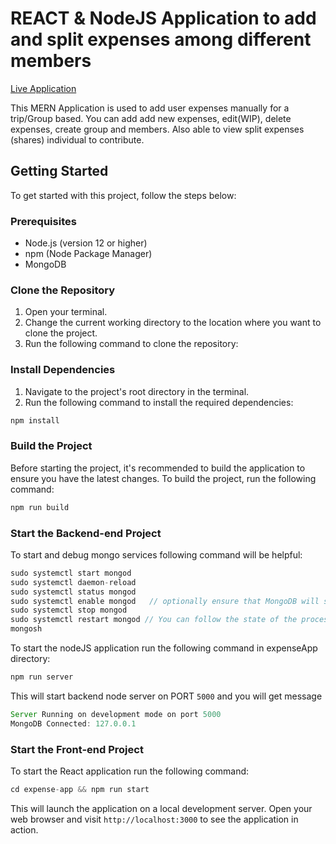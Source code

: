 # REACT & NodeJS Application to add and split expenses among different members 

<a href="https://expense-app-i2th.onrender.com"> Live Application </a>

This MERN Application is  used to add user expenses manually for a trip/Group based. You can add add new expenses, edit(WIP), delete expenses, create group and members. 
Also able to view split expenses (shares) individual to contribute. 

## Getting Started

To get started with this project, follow the steps below:

### Prerequisites

- Node.js (version 12 or higher)
- npm (Node Package Manager)
- MongoDB

### Clone the Repository

1. Open your terminal.
2. Change the current working directory to the location where you want to clone the project.
3. Run the following command to clone the repository:


### Install Dependencies

1. Navigate to the project's root directory in the terminal.
2. Run the following command to install the required dependencies:

```js
npm install
```

### Build the Project

Before starting the project, it's recommended to build the application to ensure you have the latest changes. To build the project, run the following command:

```js
npm run build
```

### Start the Backend-end Project

To start and debug mongo services following command will be helpful:

```js
sudo systemctl start mongod
sudo systemctl daemon-reload
sudo systemctl status mongod
sudo systemctl enable mongod   // optionally ensure that MongoDB will start following a system reboot 
sudo systemctl stop mongod
sudo systemctl restart mongod // You can follow the state of the process for errors or important messages by watching the output in the /var/log/mongodb/mongod.log file.
mongosh
```

To start the nodeJS application run the following command in expenseApp directory:

```js
npm run server
```
This will start backend node server on PORT `5000` and you will get message 

```js
Server Running on development mode on port 5000
MongoDB Connected: 127.0.0.1
```

### Start the Front-end Project

To start the React application run the following command:

```js
cd expense-app && npm run start
```

This will launch the application on a local development server. Open your web browser and visit `http://localhost:3000` to see the application in action.


